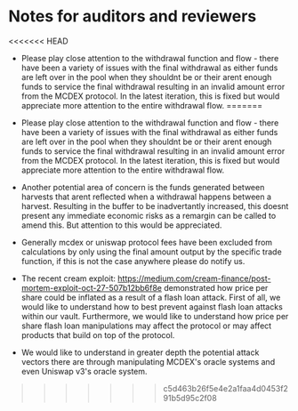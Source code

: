 # Notes for auditors and reviewers

<<<<<<< HEAD
- Please play close attention to the withdrawal function and flow - there have been a variety of issues with the final withdrawal as either funds are left over in the pool when they shouldnt be or their arent enough funds to service the final withdrawal resulting in an invalid amount error from the MCDEX protocol. In the latest iteration, this is fixed but would appreciate more attention to the entire withdrawal flow.
=======
- Please play close attention to the withdrawal function and flow - there have been a variety of issues with the final withdrawal as either funds are left over in the pool when they shouldnt be or their arent enough funds to service the final withdrawal resulting in an invalid amount error from the MCDEX protocol. In the latest iteration, this is fixed but would appreciate more attention to the entire withdrawal flow.

- Another potential area of concern is the funds generated between harvests that arent reflected when a withdrawal happens between a harvest. Resulting in the buffer to be inadvertantly increased, this doesnt present any immediate economic risks as a remargin can be called to amend this. But attention to this would be appreciated.

- Generally mcdex or uniswap protocol fees have been excluded from calculations by only using the final amount output by the specific trade function, if this is not the case anywhere please do notify us.

- The recent cream exploit: https://medium.com/cream-finance/post-mortem-exploit-oct-27-507b12bb6f8e demonstrated how price per share could be inflated as a result of a flash loan attack. First of all, we would like to understand how to best prevent against flash loan attacks within our vault. Furthermore, we would like to understand how price per share flash loan manipulations may affect the protocol or may affect products that build on top of the protocol.

- We would like to understand in greater depth the potential attack vectors there are through manipulating MCDEX's oracle systems and even Uniswap v3's oracle system.
>>>>>>> c5d463b26f5e4e2a1faa4d0453f291b5d95c2f08
